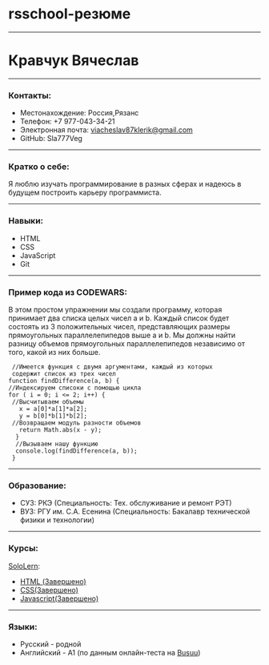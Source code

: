 
# rsschool-резюме
---
# Кравчук Вячеслав
---
### Контакты:
* Местонахождение: Россия,Рязанс
* Телефон: +7 977-043-34-21
* Электронная почта: viacheslav87klerik@gmail.com
* GitHub:  Sla777Veg
----
### Кратко о себе:
Я люблю изучать программирование в разных сферах и надеюсь в будущем построить
карьеру программиста.   

----
### Навыки:
* HTML
* CSS
* JavaScript 
* Git
---
### Пример кода из CODEWARS:
 В этом простом упражнении мы создали программу, которая принимает два списка целых чисел a и b. 
 Каждый список будет состоять из 3 положительных чисел, представляющих размеры прямоугольных
 параллелепипедов выше a и b.  Мы должны найти разницу объемов прямоугольных параллелепипедов
 независимо от того, какой из них больше.
```
 //Имеется функция с двумя аргументами, каждый из которых
 содержит список из трех чисел
function findDifference(a, b) {
//Индексируем списоки с помощью цикла  
for ( i = 0; i <= 2; i++) { 
 //Высчитываем объемы
   x = a[0]*a[1]*a[2];
   y = b[0]*b[1]*b[2];
 //Возвращаем модуль разности объемов
   return Math.abs(x - y);
  } 
  //Вызываем нашу функцию
  console.log(findDifference(a, b));
 }
 ```
---
### Образование:
 * СУЗ: РКЭ (Специальность: Тех. обслуживание и ремонт РЭТ)
 * ВУЗ: РГУ им. С.А. Есенина (Специальность: Бакалавр технической физики и технологии)
----
### Курсы:
[SoloLern](https://www.sololearn.com/home):
*  [HTML (Завершено)](https://www.sololearn.com/Certificate/1014-17743435/pdf/)
*  [CSS(Завершено)](https://www.sololearn.com/Certificate/1023-17743435/pdf/)
*  [Javascript(Завершено)](https://www.sololearn.com/Certificate/1024-17743435/pdf/)
----
### Языки:
* Русский - родной
* Английский - A1 (по данным онлайн-теста на  [Busuu](https://www.busuu.com/ru))
  


